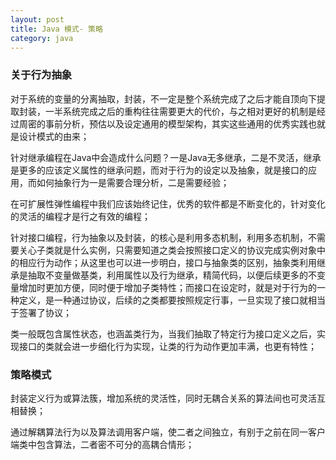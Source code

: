 ```yaml
---
layout: post
title: Java 模式- 策略
category: java
---
```


### 关于行为抽象

对于系统的变量的分离抽取，封装，不一定是整个系统完成了之后才能自顶向下提取封装，一半系统完成之后的重构往往需要更大的代价，与之相对更好的机制是经过周密的事前分析，预估以及设定通用的模型架构，其实这些通用的优秀实践也就是设计模式的由来；

针对继承编程在Java中会造成什么问题？一是Java无多继承，二是不灵活，继承是更多的应该定义属性的继承问题，而对于行为的设定以及抽象，就是接口的应用，而如何抽象行为一是需要合理分析，二是需要经验；

在可扩展性弹性编程中我们应该始终记住，优秀的软件都是不断变化的，针对变化的灵活的编程才是行之有效的编程；

针对接口编程，行为抽象以及封装，的核心是利用多态机制，利用多态机制，不需要关心子类就是什么实例，只需要知道之类会按照接口定义的协议完成实例对象中的相应行为动作；从这里也可以进一步明白，接口与抽象类的区别，抽象类利用继承是抽取不变量做基类，利用属性以及行为继承，精简代码，以便后续更多的不变量增加时更加方便，同时便于增加子类特性；而接口在设定时，就是对于行为的一种定义，是一种通过协议，后续的之类都要按照规定行事，一旦实现了接口就相当于签署了协议；

类一般既包含属性状态，也涵盖类行为，当我们抽取了特定行为接口定义之后，实现接口的类就会进一步细化行为实现，让类的行为动作更加丰满，也更有特性；

### 策略模式

封装定义行为或算法簇，增加系统的灵活性，同时无耦合关系的算法间也可灵活互相替换；

通过解耦算法行为以及算法调用客户端，使二者之间独立，有别于之前在同一客户端类中包含算法，二者密不可分的高耦合情形；


